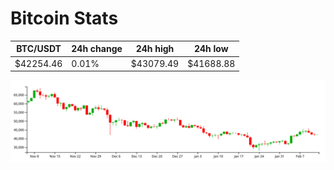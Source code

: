 # Bitcoin Stats

BTC/USDT|24h change|24h high|24h low|
|---|---|---|---|
|$42254.46|0.01%|$43079.49|$41688.88|

<img src="./chart.svg">
